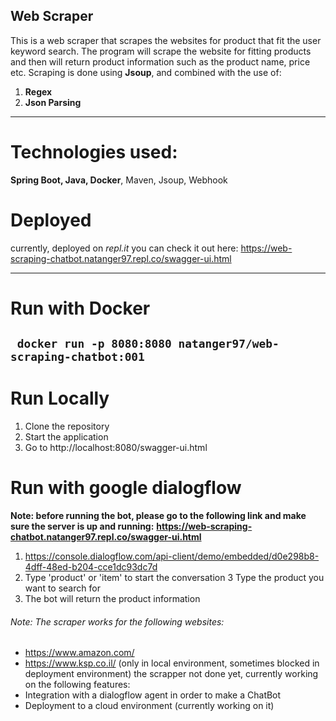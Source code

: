 ## Web Scraper
This is a web scraper that scrapes the websites for product that fit the user keyword search.
The program will scrape the website for fitting products and then will return product information such as the product name, price etc.
Scraping is done using **Jsoup**, and combined with the use of:
1. **Regex**
2. **Json Parsing**

------------

# Technologies used:
**Spring Boot, Java, Docker**, Maven, Jsoup, Webhook


# Deployed
currently, deployed on _repl.it_
you can check it out here: https://web-scraping-chatbot.natanger97.repl.co/swagger-ui.html

------------

# Run with Docker
`  docker run -p 8080:8080 natanger97/web-scraping-chatbot:001
`
---- 
# Run Locally
1. Clone the repository
2. Start the application
3. Go to http://localhost:8080/swagger-ui.html

# Run with google dialogflow
**Note: before running the bot, please go to the following link and make sure
      the server is up and running:** 
      **https://web-scraping-chatbot.natanger97.repl.co/swagger-ui.html**

1. https://console.dialogflow.com/api-client/demo/embedded/d0e298b8-4dff-48ed-b204-cce1dc93dc7d
2. Type 'product' or 'item' to start the conversation
3 Type the product you want to search for
4. The bot will return the product information




###### Note: The scraper works for the following websites:
- https://www.amazon.com/
- https://www.ksp.co.il/ (only in local environment, sometimes blocked in deployment environment)
  the scrapper not done yet, currently working on the following features:
- Integration with a dialogflow agent in order to make a ChatBot
- Deployment to a cloud environment (currently working on it)


